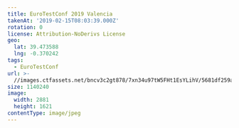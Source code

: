 ```yaml
---
title: EuroTestConf 2019 Valencia
takenAt: '2019-02-15T08:03:39.000Z'
rotation: 0
license: Attribution-NoDerivs License
geo:
  lat: 39.473588
  lng: -0.370242
tags:
  - EuroTestConf
url: >-
  //images.ctfassets.net/bncv3c2gt878/7xn34u97tW5FHt1EsYLihV/5681df259a9eab2940cdf1415711d86d/eurotestconf-2019-valencia_33320067058_o
size: 1140240
image:
  width: 2881
  height: 1621
contentType: image/jpeg
---
```



